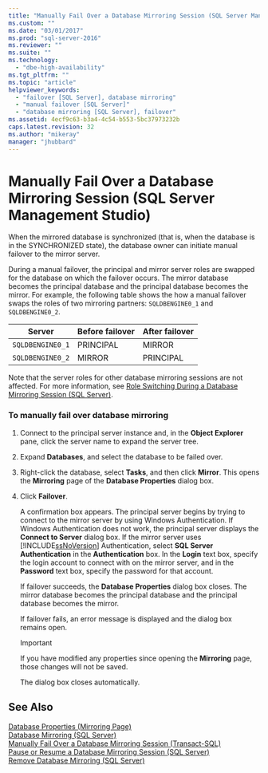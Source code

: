 ```yaml
---
title: "Manually Fail Over a Database Mirroring Session (SQL Server Management Studio) | Microsoft Docs"
ms.custom: ""
ms.date: "03/01/2017"
ms.prod: "sql-server-2016"
ms.reviewer: ""
ms.suite: ""
ms.technology: 
  - "dbe-high-availability"
ms.tgt_pltfrm: ""
ms.topic: "article"
helpviewer_keywords: 
  - "failover [SQL Server], database mirroring"
  - "manual failover [SQL Server]"
  - "database mirroring [SQL Server], failover"
ms.assetid: 4ecf9c63-b3a4-4c54-b553-5bc37973232b
caps.latest.revision: 32
ms.author: "mikeray"
manager: "jhubbard"
---
```

# Manually Fail Over a Database Mirroring Session (SQL Server Management Studio)
  When the mirrored database is synchronized (that is, when the database is in the SYNCHRONIZED state), the database owner can initiate manual failover to the mirror server.  
  
 During a manual failover, the principal and mirror server roles are swapped for the database on which the failover occurs. The mirror database becomes the principal database and the principal database becomes the mirror. For example, the following table shows the how a manual failover swaps the roles of two mirroring partners: `SQLDBENGINE0_1` and `SQLDBENGINE0_2`.  
  
|Server|Before failover|After failover|  
|------------|---------------------|--------------------|  
|`SQLDBENGINE0_1`|PRINCIPAL|MIRROR|  
|`SQLDBENGINE0_2`|MIRROR|PRINCIPAL|  
  
 Note that the server roles for other database mirroring sessions are not affected. For more information, see [Role Switching During a Database Mirroring Session &#40;SQL Server&#41;](../../database-engine/database-mirroring/role-switching-during-a-database-mirroring-session-sql-server.md).  
  
### To manually fail over database mirroring  
  
1.  Connect to the principal server instance and, in the **Object Explorer** pane, click the server name to expand the server tree.  
  
2.  Expand **Databases**, and select the database to be failed over.  
  
3.  Right-click the database, select **Tasks**, and then click **Mirror**. This opens the **Mirroring** page of the **Database Properties** dialog box.  
  
4.  Click **Failover**.  
  
     A confirmation box appears.  The principal server begins by trying to connect to the mirror server by using Windows Authentication. If Windows Authentication does not work, the principal server displays the **Connect to Server** dialog box. If the mirror server uses [!INCLUDE[ssNoVersion](../../a9notintoc/includes/ssnoversion-md.md)] Authentication, select **SQL Server Authentication** in the **Authentication** box. In the **Login** text box, specify the login account to connect with on the mirror server, and in the **Password** text box, specify the password for that account.  
  
     If failover succeeds, the **Database Properties** dialog box closes. The mirror database becomes the principal database and the principal database becomes the mirror.  
  
     If failover fails, an error message is displayed and the dialog box remains open.  
  
    > [!IMPORTANT]  
    >  If you have modified any properties since opening the **Mirroring** page, those changes will not be saved.  
  
     The dialog box closes automatically.  
  
## See Also  
 [Database Properties &#40;Mirroring Page&#41;](../../relational-databases/databases/database-properties-mirroring-page.md)   
 [Database Mirroring &#40;SQL Server&#41;](../../database-engine/database-mirroring/database-mirroring-sql-server.md)   
 [Manually Fail Over a Database Mirroring Session &#40;Transact-SQL&#41;](../../database-engine/database-mirroring/manually-fail-over-a-database-mirroring-session-transact-sql.md)   
 [Pause or Resume a Database Mirroring Session &#40;SQL Server&#41;](../../database-engine/database-mirroring/pause-or-resume-a-database-mirroring-session-sql-server.md)   
 [Remove Database Mirroring &#40;SQL Server&#41;](../../database-engine/database-mirroring/remove-database-mirroring-sql-server.md)  
  
  